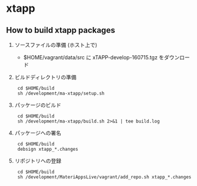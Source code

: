 # xtapp

## How to build xtapp packages

1. ソースファイルの準備 (ホスト上で)

    * $HOME/vagrant/data/src に xTAPP-develop-160715.tgz をダウンロード

2. ビルドディレクトリの準備

        cd $HOME/build
        sh /development/ma-xtapp/setup.sh

3. パッケージのビルド

        cd $HOME/build
        sh /development/ma-xtapp/build.sh 2>&1 | tee build.log

4. パッケージへの署名

        cd $HOME/build
        debsign xtapp_*.changes 

5. リポジトリへの登録

        cd $HOME/build
        sh /development/MateriAppsLive/vagrant/add_repo.sh xtapp_*.changes
